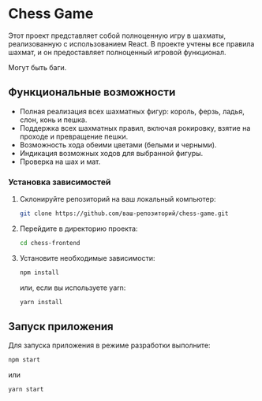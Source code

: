 # Chess Game

Этот проект представляет собой полноценную игру в шахматы, реализованную с использованием React. В проекте учтены все правила шахмат, и он предоставляет полноценный игровой функционал.

Могут быть баги.

## Функциональные возможности

<ul>
  <li>Полная реализация всех шахматных фигур: король, ферзь, ладья, слон, конь и пешка.</li>
  <li>Поддержка всех шахматных правил, включая рокировку, взятие на проходе и превращение пешки.</li>
  <li>Возможность хода обеими цветами (белыми и черными).</li>
  <li>Индикация возможных ходов для выбранной фигуры.</li>
  <li>Проверка на шах и мат.</li>
</ul>

### Установка зависимостей

1. Склонируйте репозиторий на ваш локальный компьютер:

   ```sh
   git clone https://github.com/ваш-репозиторий/chess-game.git
   ```

2. Перейдите в директорию проекта:

   ```sh
   cd chess-frontend
   ```

3. Установите необходимые зависимости:
   ```sh
   npm install
   ```
   или, если вы используете yarn:
   ```sh
   yarn install
   ```

## Запуск приложения

Для запуска приложения в режиме разработки выполните:

```sh
npm start
```
или

```sh
yarn start
```
